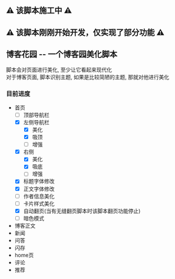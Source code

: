 ## ⚠️ 该脚本施工中 ⚠️

## ⚠️ 该脚本刚刚开始开发，仅实现了部分功能 ⚠️

## 博客花园 -- 一个博客园美化脚本

脚本会对页面进行美化, 至少让它看起来现代化  
对于博客页面, 脚本识别主题, 如果是比较简陋的主题, 那就对他进行美化

### 目前进度

- 首页
    - [ ] 顶部导航栏
    - [x] 左侧导航栏
        - [x] 美化
        - [x] 吸顶
        - [ ] 增强
    - [x] 右侧
        - [x] 美化
        - [x] 吸底
        - [ ] 增强        
    - [x] 标题字体修改
    - [x] 正文字体修改
    - [ ] 作者信息美化
    - [ ] 卡片样式美化
    - [x] 自动翻页(当有无缝翻页脚本时该脚本翻页功能停止)
    - [ ] 暗色模式
- 博客正文
- 新闻
- 问答
- 闪存
- home页
- 评论
- 推荐


